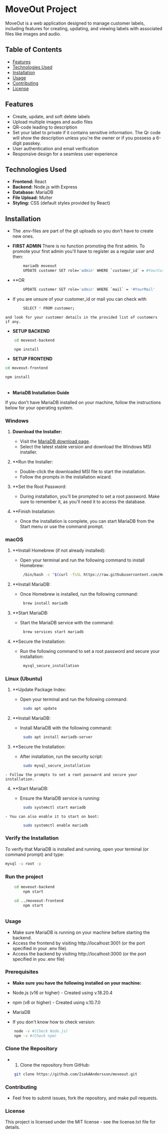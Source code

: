 # MoveOut Project

MoveOut is a web application designed to manage customer labels, including features for creating, updating, and viewing labels with associated files like images and audio.

## Table of Contents

-   [Features](#features)
-   [Technologies Used](#technologies-used)
-   [Installation](#installation)
-   [Usage](#usage)
-   [Contributing](#contributing)
-   [License](#license)

## Features

-   Create, update, and soft delete labels
-   Upload multiple images and audio files
-   QR-code leading to description
-   Set your label to private if it contains sensitive information.
    The Qr code will show the description unless you're the owner or if
    you possess a 6-digit passkey.
-   User authentication and email verification
-   Responsive design for a seamless user experience

## Technologies Used

-   **Frontend:** React
-   **Backend:** Node.js with Express
-   **Database:** MariaDB
-   **File Upload:** Multer
-   **Styling:** CSS (default styles provided by React)

## Installation

-   The .env-files are part of the git uploads so you don't have to create new ones.

-   **FIRST ADMIN**
    There is no function promoting the first admin. To promote your first admin you'll have to register as a regular user and then:

```bash
        mariadb moveout
        UPDATE customer SET role='admin' WHERE `customer_id` = #YourCustomerId
```

-   \*\*OR

```bash
        UPDATE customer SET role='admin' WHERE `mail` = '#YourMail'
```

-   If you are unsure of your customer_id or mail you can check with
```bash
        SELECT * FROM customer;
```
    and look for your customer details in the provided list of customers if any.

-   **SETUP BACKEND**

```bash
    cd moveout-backend
```

```bash
    npm install
```

-   **SETUP FRONTEND**

```bash
cd moveout-frontend
```

```bash
npm install
```

######

######

-   **MariaDB Installation Guide**

If you don't have MariaDB installed on your machine, follow the instructions below for your operating system.

### Windows

1. **Download the Installer:**

    - Visit the [MariaDB download page](https://mariadb.org/download/).
    - Select the latest stable version and download the Windows MSI installer.

2. \*\*Run the Installer:

    - Double-click the downloaded MSI file to start the installation.
    - Follow the prompts in the installation wizard.

3. \*\*Set the Root Password:

    - During installation, you'll be prompted to set a root password. Make sure to remember it, as you'll need it to access the database.

4. \*\*Finish Installation:
    - Once the installation is complete, you can start MariaDB from the Start menu or use the command prompt.

### macOS

1. \*\*Install Homebrew (if not already installed):

    - Open your terminal and run the following command to install Homebrew:

```bash
        /bin/bash -c "$(curl -fsSL https://raw.githubusercontent.com/Homebrew/install/HEAD/install.sh)"
```

2. \*\*Install MariaDB:

    - Once Homebrew is installed, run the following command:

```bash
        brew install mariadb
```

3. \*\*Start MariaDB:

    - Start the MariaDB service with the command:

```bash
        brew services start mariadb
```

4. \*\*Secure the Installation:

    - Run the following command to set a root password and secure your installation:

```bash
        mysql_secure_installation
```

### Linux (Ubuntu)

1. \*\*Update Package Index:

    - Open your terminal and run the following command:

```bash
        sudo apt update
```

2. \*\*Install MariaDB:

    - Install MariaDB with the following command:

```bash
        sudo apt install mariadb-server
```

3. \*\*Secure the Installation:

    - After installation, run the security script:

```bash
        sudo mysql_secure_installation
```

    - Follow the prompts to set a root password and secure your installation.

4. \*\*Start MariaDB:

    - Ensure the MariaDB service is running:

```bash
        sudo systemctl start mariadb
```

    - You can also enable it to start on boot:

```bash
        sudo systemctl enable mariadb
```

### Verify the Installation

To verify that MariaDB is installed and running, open your terminal (or command prompt) and type:

```bash
mysql -u root -p
```

### Run the project

```bash
    cd moveout-backend
        npm start
```

```bash
    cd ../moveout-frontend
        npm start
```

######

######

### Usage

-   Make sure MariaDB is running on your machine before starting the backend.
-   Access the frontend by visiting http://localhost:3001 (or the port specified in your .env file).
-   Access the backend by visiting http://localhost:3000 (or the port specified in you .env file)

### Prerequisites

-   **Make sure you have the following installed on your machine:**

-   Node.js (v16 or higher) - Created using v.18.20.4
-   npm (v8 or higher) - Created using v.10.7.0
-   MariaDB

-   If you don't know how to check version:

```bash
    node -v #(Check Node.js)
    npm -v #(Check npm)
```

### Clone the Repository

-   1. Clone the repository from GitHub:

```bash
    git clone https://github.com/IsakAAndersson/moveout.git
```

### Contributing

-   Feel free to submit issues, fork the repository, and make pull requests.

### License

This project is licensed under the MIT license - see the license.txt file for details.

